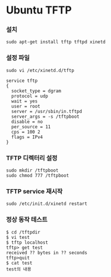 # Ubuntu TFTP

### 설치
```
sudo apt-get install tftp tftpd xinetd
````

### 설정 파일
```
sudo vi /etc/xinetd.d/tftp
```


```
service tftp
{
  socket_type = dgram
  protocol = udp
  wait = yes
  user = root
  server = /usr/sbin/in.tftpd
  server_args = -s /tftpboot
  disable = no
  per_source = 11
  cps = 100 2
  flags = IPv4
}
```

### TFTP 디렉터리 설정
```
sudo mkdir /tftpboot
sudo chmod 777 /tftpboot
```

### TFTP service 재시작
```
sudo /etc/init.d/xinetd restart
```

### 정상 동작 테스트
```
$ cd /tftpdir
$ vi test
$ tftp localhost
tftp> get test
received ?? bytes in ?? seconds
tftp>quit
$ cat test
test의 내용
```
